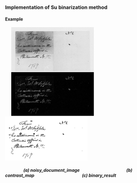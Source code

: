 ### Implementation of Su binarization method

#### Example
<p float="left">
<img   src="images/image.jpg"  hspace="20" width="270" >  
<img   src="images/contrast_map.jpg"  hspace="20" width="270">   
<img   src="images/su_binary.jpg" width="270">   
<p/>

##### &nbsp;&nbsp;&nbsp;&nbsp;&nbsp;&nbsp;&nbsp;&nbsp;&nbsp;&nbsp;&nbsp;&nbsp;&nbsp;&nbsp;&nbsp;&nbsp;&nbsp; (a) noisy_document_image &nbsp;&nbsp;&nbsp;&nbsp;&nbsp;&nbsp;&nbsp;&nbsp;&nbsp;&nbsp;&nbsp;&nbsp;&nbsp;&nbsp;&nbsp;&nbsp;&nbsp;&nbsp;&nbsp;&nbsp;&nbsp;&nbsp;&nbsp;&nbsp;&nbsp;&nbsp;&nbsp;&nbsp;&nbsp;&nbsp;&nbsp;&nbsp;&nbsp;&nbsp;&nbsp;&nbsp;&nbsp;&nbsp;&nbsp;&nbsp;&nbsp;&nbsp;&nbsp;&nbsp; (b) contrast_map &nbsp;&nbsp;&nbsp;&nbsp;&nbsp;&nbsp;&nbsp;&nbsp;&nbsp;&nbsp;&nbsp;&nbsp;&nbsp;&nbsp;&nbsp;&nbsp;&nbsp;&nbsp;&nbsp;&nbsp;&nbsp;&nbsp;&nbsp;&nbsp;&nbsp;&nbsp;&nbsp;&nbsp;&nbsp;&nbsp;&nbsp;&nbsp;&nbsp;&nbsp;&nbsp;&nbsp;&nbsp;&nbsp;&nbsp;&nbsp;&nbsp;&nbsp;&nbsp;&nbsp;&nbsp; (c) binary_result

